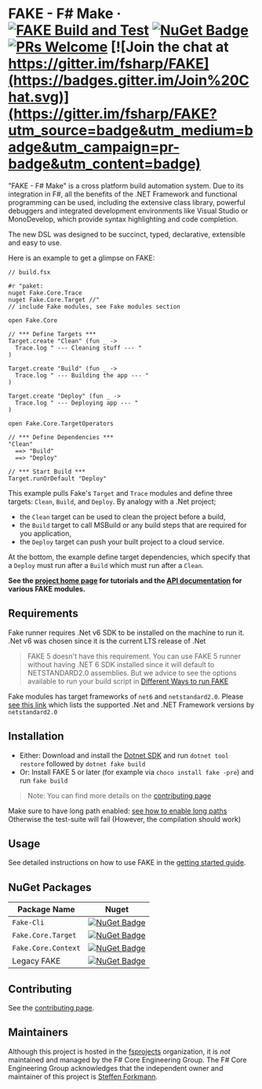 # FAKE - F# Make &middot; [![FAKE Build and Test](https://github.com/fsprojects/FAKE/actions/workflows/build_and_test.yml/badge.svg?branch=master)](https://github.com/fsprojects/FAKE/actions/workflows/build_and_test.yml) [![NuGet Badge](https://buildstats.info/nuget/Fake-Cli)](https://www.nuget.org/packages/Fake-Cli) [![PRs Welcome](https://img.shields.io/badge/PRs-welcome-brightgreen.svg)]([https://reactjs.org/docs/how-to-contribute.html#your-first-pull-request](https://fake.build/guide/contributing.html)) [![Join the chat at https://gitter.im/fsharp/FAKE](https://badges.gitter.im/Join%20Chat.svg)](https://gitter.im/fsharp/FAKE?utm_source=badge&utm_medium=badge&utm_campaign=pr-badge&utm_content=badge)

"FAKE - F# Make" is a cross platform build automation system. Due to its integration
in F#, all the benefits of the .NET Framework and functional programming can be used, including
the extensive class library, powerful debuggers and integrated development environments like
Visual Studio or MonoDevelop, which provide syntax highlighting and code completion.

The new DSL was designed to be succinct, typed, declarative, extensible and easy to use.

Here is an example to get a glimpse on FAKE:

```F#
// build.fsx

#r "paket:
nuget Fake.Core.Trace
nuget Fake.Core.Target //"
// include Fake modules, see Fake modules section

open Fake.Core

// *** Define Targets ***
Target.create "Clean" (fun _ ->
  Trace.log " --- Cleaning stuff --- "
)

Target.create "Build" (fun _ ->
  Trace.log " --- Building the app --- "
)

Target.create "Deploy" (fun _ ->
  Trace.log " --- Deploying app --- "
)

open Fake.Core.TargetOperators

// *** Define Dependencies ***
"Clean"
  ==> "Build"
  ==> "Deploy"

// *** Start Build ***
Target.runOrDefault "Deploy"
```

This example pulls Fake's `Target` and `Trace` modules and define three targets: `Clean`, `Build`, and `Deploy`. By analogy with a .Net project;
* the `Clean` target can be used to clean the project before a build,
*  the `Build` target to call MSBuild or any build steps that are required for you application,
*  the `Deploy` target can push your built project to a cloud service.

At the bottom, the example define target dependencies, which specify that a `Deploy` must run after a `Build` which must run after a `Clean`.

**See the [project home page](https://fake.build/) for tutorials and the [API documentation](https://fake.build/reference/index.html) for various FAKE modules.**

## Requirements

Fake runner requires .Net v6 SDK to be installed on the machine to run it. .Net v6 was chosen since it is the current LTS release of .Net

> FAKE 5 doesn't have this requirement. You can use FAKE 5 runner without having .NET 6 SDK installed since it will default to NETSTANDARD2.0 assemblies. But we advice to see the options available to run your build script in [Different Ways to run FAKE](https://fake.build/guide/getting-started.html#Different-ways-to-run-FAKE)

Fake modules has target frameworks of `net6` and `netstandard2.0`. Please [see this link](https://docs.microsoft.com/en-us/dotnet/standard/net-standard?tabs=net-standard-2-0) which lists the supported .Net and .NET Framework versions by `netstandard2.0`

## Installation

* Either: Download and install the [Dotnet SDK](https://www.microsoft.com/net/learn/get-started) and run `dotnet tool restore` followed by `dotnet fake build`
* Or: Install FAKE 5 or later (for example via `choco install fake -pre`) and run `fake build`

> Note: You can find more details on the [contributing page](https://fake.build/guide/contributing.html)

Make sure to have long path enabled: [see how to enable long paths](https://superuser.com/questions/1119883/windows-10-enable-ntfs-long-paths-policy-option-missing)
Otherwise the test-suite will fail (However, the compilation should work)

## Usage

See detailed instructions on how to use FAKE in the [getting started guide](https://fake.build/guide/getting-started.html).

## NuGet Packages

| Package Name         | Nuget                                                                                                                |
| -------------------- | -------------------------------------------------------------------------------------------------------------------- |
| `Fake-Cli`           | [![NuGet Badge](https://buildstats.info/nuget/Fake-Cli)](https://www.nuget.org/packages/Fake-Cli)                    |
| `Fake.Core.Target`   | [![NuGet Badge](https://buildstats.info/nuget/Fake.Core.Target)](https://www.nuget.org/packages/Fake.Core.Target)    |
| `Fake.Core.Context`  | [![NuGet Badge](https://buildstats.info/nuget/Fake.Core.Context)](https://www.nuget.org/packages/Fake.Core.Context)  |
| Legacy FAKE          | [![NuGet Badge](https://buildstats.info/nuget/FAKE)](https://www.nuget.org/packages/FAKE)                            |

## Contributing

See the [contributing page](https://fake.build/guide/contributing.html).

## Maintainers

Although this project is hosted in the [fsprojects](https://github.com/fsprojects) organization, it is _not_ maintained and managed by the F# Core Engineering Group. The F# Core Engineering Group acknowledges that the independent owner and maintainer of this project is [Steffen Forkmann](https://github.com/forki).

